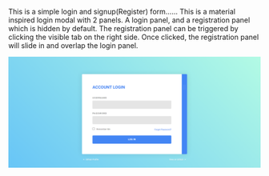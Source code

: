 This is a simple login and signup(Register) form......
This is a material inspired login modal with 2 panels. A login panel, and a registration panel which is hidden by default. The registration panel can be triggered by clicking the visible tab on the right side. Once clicked, the registration panel will slide in and overlap the login panel.

![alt text](https://raw.githubusercontent.com/harshalparmar/login-register-modal/main/login-register-modal-img.png)
